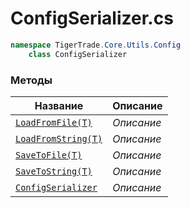 
# ConfigSerializer.cs
```csharp
namespace TigerTrade.Core.Utils.Config  
    class ConfigSerializer
```

### Методы
| Название | Описание |
| --- | --- |
| [`LoadFromFile(T)`](./Методы/LoadFromFile(T).md) | *Описание* |
| [`LoadFromString(T)`](./Методы/LoadFromString(T).md) | *Описание* |
| [`SaveToFile(T)`](./Методы/SaveToFile(T).md) | *Описание* |
| [`SaveToString(T)`](./Методы/SaveToString(T).md) | *Описание* |
| [`ConfigSerializer`](./Методы/ConfigSerializer.md) | *Описание* |
